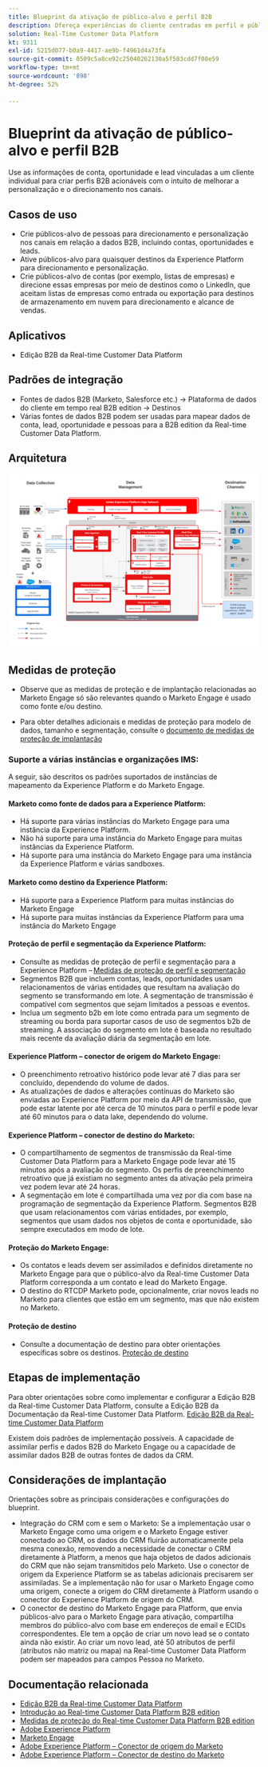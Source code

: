```yaml
---
title: Blueprint da ativação de público-alvo e perfil B2B
description: Ofereça experiências do cliente centradas em perfil e públicos-alvo baseados em contas com a Real-time Customer Data Platform.
solution: Real-Time Customer Data Platform
kt: 9311
exl-id: 5215d077-b0a9-4417-ae9b-f4961d4a73fa
source-git-commit: 0509c5a8ce92c25040262130a5f583cdd7f08e59
workflow-type: tm+mt
source-wordcount: '898'
ht-degree: 52%

---
```


# Blueprint da ativação de público-alvo e perfil B2B

Use as informações de conta, oportunidade e lead vinculadas a um cliente individual para criar perfis B2B acionáveis com o intuito de melhorar a personalização e o direcionamento nos canais.

## Casos de uso

* Crie públicos-alvo de pessoas para direcionamento e personalização nos canais em relação a dados B2B, incluindo contas, oportunidades e leads.
* Ative públicos-alvo para quaisquer destinos da Experience Platform para direcionamento e personalização.
* Crie públicos-alvo de contas (por exemplo, listas de empresas) e direcione essas empresas por meio de destinos como o LinkedIn, que aceitam listas de empresas como entrada ou exportação para destinos de armazenamento em nuvem para direcionamento e alcance de vendas.

## Aplicativos

* Edição B2B da Real-time Customer Data Platform

## Padrões de integração

* Fontes de dados B2B (Marketo, Salesforce etc.) -> Plataforma de dados do cliente em tempo real B2B edition -> Destinos
* Várias fontes de dados B2B podem ser usadas para mapear dados de conta, lead, oportunidade e pessoas para a B2B edition da Real-time Customer Data Platform.

## Arquitetura

![Arquitetura de referência para o Blueprint de Ativação B2B](assets/b2b-activation.png)

## Medidas de proteção

* Observe que as medidas de proteção e de implantação relacionadas ao Marketo Engage só são relevantes quando o Marketo Engage é usado como fonte e/ou destino.

* Para obter detalhes adicionais e medidas de proteção para modelo de dados, tamanho e segmentação, consulte o [documento de medidas de proteção de implantação](../experience-platform/guardrails.md)


### Suporte a várias instâncias e organizações IMS:

A seguir, são descritos os padrões suportados de instâncias de mapeamento da Experience Platform e do Marketo Engage.

#### Marketo como fonte de dados para a Experience Platform:

* Há suporte para várias instâncias do Marketo Engage para uma instância da Experience Platform.
* Não há suporte para uma instância do Marketo Engage para muitas instâncias da Experience Platform.
* Há suporte para uma instância do Marketo Engage para uma instância da Experience Platform e várias sandboxes.

#### Marketo como destino da Experience Platform:

* Há suporte para a Experience Platform para muitas instâncias do Marketo Engage
* Há suporte para muitas instâncias da Experience Platform para uma instância do Marketo Engage

#### Proteção de perfil e segmentação da Experience Platform:

* Consulte as medidas de proteção de perfil e segmentação para a Experience Platform – [Medidas de proteção de perfil e segmentação](https://experienceleague.adobe.com/docs/experience-platform/profile/guardrails.html?lang=pt-BR)
* Segmentos B2B que incluem contas, leads, oportunidades usam relacionamentos de várias entidades que resultam na avaliação do segmento se transformando em lote. A segmentação de transmissão é compatível com segmentos que sejam limitados a pessoas e eventos.
* Inclua um segmento b2b em lote como entrada para um segmento de streaming ou borda para suportar casos de uso de segmentos b2b de streaming. A associação do segmento em lote é baseada no resultado mais recente da avaliação diária da segmentação em lote.

#### Experience Platform – conector de origem do Marketo Engage:

* O preenchimento retroativo histórico pode levar até 7 dias para ser concluído, dependendo do volume de dados.
* As atualizações de dados e alterações contínuas do Marketo são enviadas ao Experience Platform por meio da API de transmissão, que pode estar latente por até cerca de 10 minutos para o perfil e pode levar até 60 minutos para o data lake, dependendo do volume.

#### Experience Platform – conector de destino do Marketo:

* O compartilhamento de segmentos de transmissão da Real-time Customer Data Platform para a Marketo Engage pode levar até 15 minutos após a avaliação do segmento. Os perfis de preenchimento retroativo que já existiam no segmento antes da ativação pela primeira vez podem levar até 24 horas.
* A segmentação em lote é compartilhada uma vez por dia com base na programação de segmentação da Experience Platform. Segmentos B2B que usam relacionamentos com várias entidades, por exemplo, segmentos que usam dados nos objetos de conta e oportunidade, são sempre executados em modo de lote.

#### Proteção do Marketo Engage:

* Os contatos e leads devem ser assimilados e definidos diretamente no Marketo Engage para que o público-alvo da Real-time Customer Data Platform corresponda a um contato e lead do Marketo Engage.
* O destino do RTCDP Marketo pode, opcionalmente, criar novos leads no Marketo para clientes que estão em um segmento, mas que não existem no Marketo.

#### Proteção de destino

* Consulte a documentação de destino para obter orientações específicas sobre os destinos. [Proteção de destino](https://experienceleague.adobe.com/docs/experience-platform/destinations/guardrails.html?lang=pt-BR)


## Etapas de implementação

Para obter orientações sobre como implementar e configurar a Edição B2B da Real-time Customer Data Platform, consulte a Edição B2B da Documentação da Real-time Customer Data Platform. [Edição B2B da Real-time Customer Data Platform](https://experienceleague.adobe.com/docs/experience-platform/rtcdp/b2b-overview.html?lang=pt-BR)

Existem dois padrões de implementação possíveis. A capacidade de assimilar perfis e dados B2B do Marketo Engage ou a capacidade de assimilar dados B2B de outras fontes de dados da CRM.

## Considerações de implantação

Orientações sobre as principais considerações e configurações do blueprint.

* Integração do CRM com e sem o Marketo:
Se a implementação usar o Marketo Engage como uma origem e o Marketo Engage estiver conectado ao CRM, os dados do CRM fluirão automaticamente pela mesma conexão, removendo a necessidade de conectar o CRM diretamente à Platform, a menos que haja objetos de dados adicionais do CRM que não sejam transmitidos pelo Marketo. Use o conector de origem da Experience Platform se as tabelas adicionais precisarem ser assimiladas. Se a implementação não for usar o Marketo Engage como uma origem, conecte a origem do CRM diretamente à Platform usando o conector do Experience Platform de origem do CRM.
* O conector de destino do Marketo Engage para Platform, que envia públicos-alvo para o Marketo Engage para ativação, compartilha membros do público-alvo com base em endereços de email e ECIDs correspondentes. Ele tem a opção de criar um novo lead se o contato ainda não existir. Ao criar um novo lead, até 50 atributos de perfil (atributos não matriz ou mapa) na Real-time Customer Data Platform podem ser mapeados para campos Pessoa no Marketo.

## Documentação relacionada

* [Edição B2B da Real-time Customer Data Platform](https://experienceleague.adobe.com/docs/experience-platform/rtcdp/b2b-overview.html?lang=pt-BR)
* [Introdução ao Real-time Customer Data Platform B2B edition](https://experienceleague.adobe.com/pt-br/docs/experience-platform/rtcdp/intro/rtcdpb2b-intro/b2b-tutorial)
* [Medidas de proteção do Real-time Customer Data Platform B2B edition](https://experienceleague.adobe.com/pt-br/docs/experience-platform/rtcdp/intro/rtcdpb2b-intro/b2b-guardrails)
* [Adobe Experience Platform](https://experienceleague.adobe.com/docs/experience-platform.html?lang=pt-BR)
* [Marketo Engage](https://experienceleague.adobe.com/docs/marketo/using/home.html?lang=pt-BR)
* [Adobe Experience Platform – Conector de origem do Marketo](https://experienceleague.adobe.com/docs/experience-platform/sources/connectors/adobe-applications/marketo/marketo.html?lang=pt-BR)
* [Adobe Experience Platform – Conector de destino do Marketo](https://experienceleague.adobe.com/docs/marketo/using/product-docs/core-marketo-concepts/smart-lists-and-static-lists/static-lists/push-an-adobe-experience-cloud-segment-to-a-marketo-static-list.html?lang=pt-BR)
